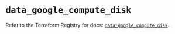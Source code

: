 # `data_google_compute_disk`

Refer to the Terraform Registry for docs: [`data_google_compute_disk`](https://registry.terraform.io/providers/hashicorp/google/5.33.0/docs/data-sources/compute_disk).
